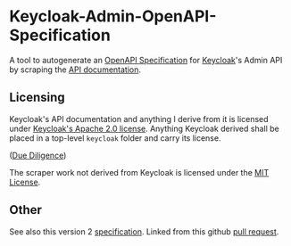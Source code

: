 # Keycloak-Admin-OpenAPI-Specification

A tool to autogenerate an [OpenAPI
Specification](https://github.com/OAI/OpenAPI-Specification) for
[Keycloak](https://www.keycloak.org/)'s Admin API by scraping the [API
documentation](https://www.keycloak.org/docs-api/6.0/rest-api/index.html).

## Licensing

Keycloak's API documentation and anything I
derive from it is licensed under [Keycloak's Apache 2.0
license](https://github.com/keycloak/keycloak/blob/master/License.html).
Anything Keycloak derived shall be placed in a top-level `keycloak`
folder and carry its license.

([Due
Diligence](http://lists.jboss.org/pipermail/keycloak-user/2019-April/018073.html))

The scraper work not derived from Keycloak is licensed under the [MIT
License](https://opensource.org/licenses/MIT).

## Other

See also this version 2 [specification](https://github.com/keycloak/keycloak/files/2327628/swagger-4.3.0.Final-SNAPSHOT.json.txt).
Linked from this github [pull request](https://github.com/keycloak/keycloak/pull/5198).
